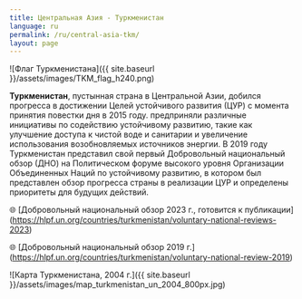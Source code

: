 ```yaml
---
title: Центральная Азия - Туркменистан
language: ru
permalink: /ru/central-asia-tkm/
layout: page
---
```

![Флаг Туркменистана]({{ site.baseurl }}/assets/images/TKM_flag_h240.png) 

**Туркменистан**, пустынная страна в Центральной Азии, добился прогресса в достижении Целей устойчивого развития (ЦУР) с момента принятия повестки дня в 2015 году. предприняли различные инициативы по содействию устойчивому развитию, такие как улучшение доступа к чистой воде и санитарии и увеличение использования возобновляемых источников энергии. В 2019 году Туркменистан представил свой первый Добровольный национальный обзор (ДНО) на Политическом форуме высокого уровня Организации Объединенных Наций по устойчивому развитию, в котором был представлен обзор прогресса страны в реализации ЦУР и определены приоритеты для будущих действий.

🌐 [Добровольный национальный обзор 2023 г., готовится к публикации] (https://hlpf.un.org/countries/turkmenistan/voluntary-national-reviews-2023)

🌐 [Добровольный национальный обзор 2019 г.] (https://hlpf.un.org/countries/turkmenistan/voluntary-national-review-2019)

![Карта Туркменистана, 2004 г.]({{ site.baseurl }}/assets/images/map_turkmenistan_un_2004_800px.jpg)